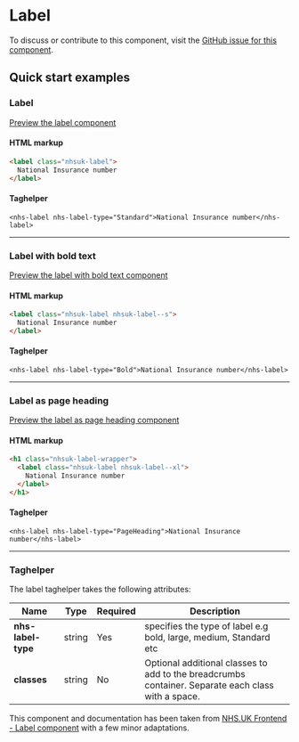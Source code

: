 ﻿# Label

To discuss or contribute to this component, visit the [GitHub issue for this component](https://github.com/nhsuk/nhsuk-frontend/issues/223).

## Quick start examples

### Label

[Preview the label component](https://dotnetcorefelpoc.azurewebsites.net/components/label)

#### HTML markup

```html
<label class="nhsuk-label">
  National Insurance number
</label>
```

#### Taghelper

```
<nhs-label nhs-label-type="Standard">National Insurance number</nhs-label>

```

---

### Label with bold text

[Preview the label with bold text component](https://dotnetcorefelpoc.azurewebsites.net/components/label-bold)

#### HTML markup

```html
<label class="nhsuk-label nhsuk-label--s">
  National Insurance number
</label>
```

#### Taghelper

```
<nhs-label nhs-label-type="Bold">National Insurance number</nhs-label>

```

---

### Label as page heading

[Preview the label as page heading component](https://dotnetcorefelpoc.azurewebsites.net/components/label-page-heading)

#### HTML markup

```html
<h1 class="nhsuk-label-wrapper">
  <label class="nhsuk-label nhsuk-label--xl">
    National Insurance number
  </label>
</h1>
```

#### Taghelper

```
<nhs-label nhs-label-type="PageHeading">National Insurance number</nhs-label>
```

---
### Taghelper 

The label taghelper takes the following attributes:

| Name                    | Type     | Required  | Description             |
| ------------------------|----------|-----------|-------------------------|
| **nhs-label-type**                | string   | Yes       | specifies the type of label e.g bold, large, medium, Standard etc  |
| **classes**             | string   | No        | Optional additional classes to add to the breadcrumbs container. Separate each class with a space. |

This component and documentation has been taken from [NHS.UK Frontend - Label component](https://github.com/nhsuk/nhsuk-frontend/tree/master/packages/components/label) with a few minor adaptations.